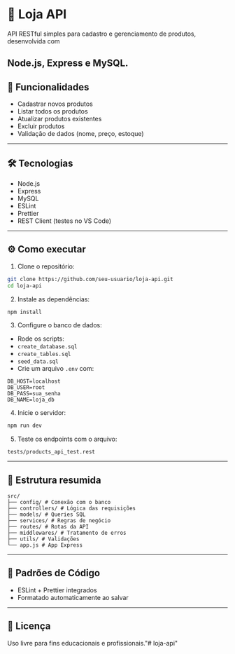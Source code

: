 # 🛒 Loja API
API RESTful simples para cadastro e gerenciamento de produtos, desenvolvida com

Node.js, Express e MySQL.
---
## 🚀 Funcionalidades
- Cadastrar novos produtos
- Listar todos os produtos
- Atualizar produtos existentes
- Excluir produtos
- Validação de dados (nome, preço, estoque)
---
## 🛠 Tecnologias
- Node.js
- Express
- MySQL
- ESLint
- Prettier
- REST Client (testes no VS Code)
---
## ⚙ Como executar
1. Clone o repositório:
```bash
git clone https://github.com/seu-usuario/loja-api.git
cd loja-api
```
2. Instale as dependências:
```bash
npm install
```
3. Configure o banco de dados:
- Rode os scripts:
- `create_database.sql`
- `create_tables.sql`
- `seed_data.sql`
- Crie um arquivo `.env` com:
```env
DB_HOST=localhost
DB_USER=root
DB_PASS=sua_senha
DB_NAME=loja_db
```
4. Inicie o servidor:
```bash
npm run dev
```
5. Teste os endpoints com o arquivo:
```
tests/products_api_test.rest
```
---
## 📁 Estrutura resumida
```
src/
├── config/ # Conexão com o banco
├── controllers/ # Lógica das requisições
├── models/ # Queries SQL
├── services/ # Regras de negócio
├── routes/ # Rotas da API
├── middlewares/ # Tratamento de erros
├── utils/ # Validações
└── app.js # App Express
```
---
## 🧹 Padrões de Código
- ESLint + Prettier integrados
- Formatado automaticamente ao salvar
---
## 📜 Licença
Uso livre para fins educacionais e profissionais."# loja-api" 
